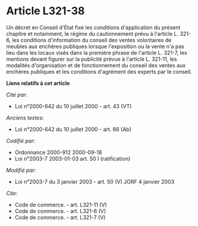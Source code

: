 # Article L321-38

Un décret en Conseil d'Etat fixe les conditions d'application du présent chapitre et notamment, le régime du cautionnement
prévu à l'article L. 321-6, les conditions d'information du conseil des ventes volontaires de meubles aux enchères publiques
lorsque l'exposition ou la vente n'a pas lieu dans les locaux visés dans la première phrase de l'article L. 321-7, les
mentions devant figurer sur la publicité prévue à l'article L. 321-11, les modalités d'organisation et de fonctionnement du
conseil des ventes aux enchères publiques et les conditions d'agrément des experts par le conseil.

**Liens relatifs à cet article**

_Cité par_:

  - Loi n°2000-642 du 10 juillet 2000 - art. 43 (VT)

_Anciens textes_:

  - Loi n°2000-642 du 10 juillet 2000 - art. 66 (Ab)

_Codifié par_:

  - Ordonnance 2000-912 2000-09-18
  - Loi n°2003-7 2003-01-03 art. 50 I (ratification)

_Modifié par_:

  - Loi n°2003-7 du 3 janvier 2003 - art. 50 (V) JORF 4 janvier 2003

_Cite_:

  - Code de commerce. - art. L321-11 (V)
  - Code de commerce. - art. L321-6 (V)
  - Code de commerce. - art. L321-7 (V)
